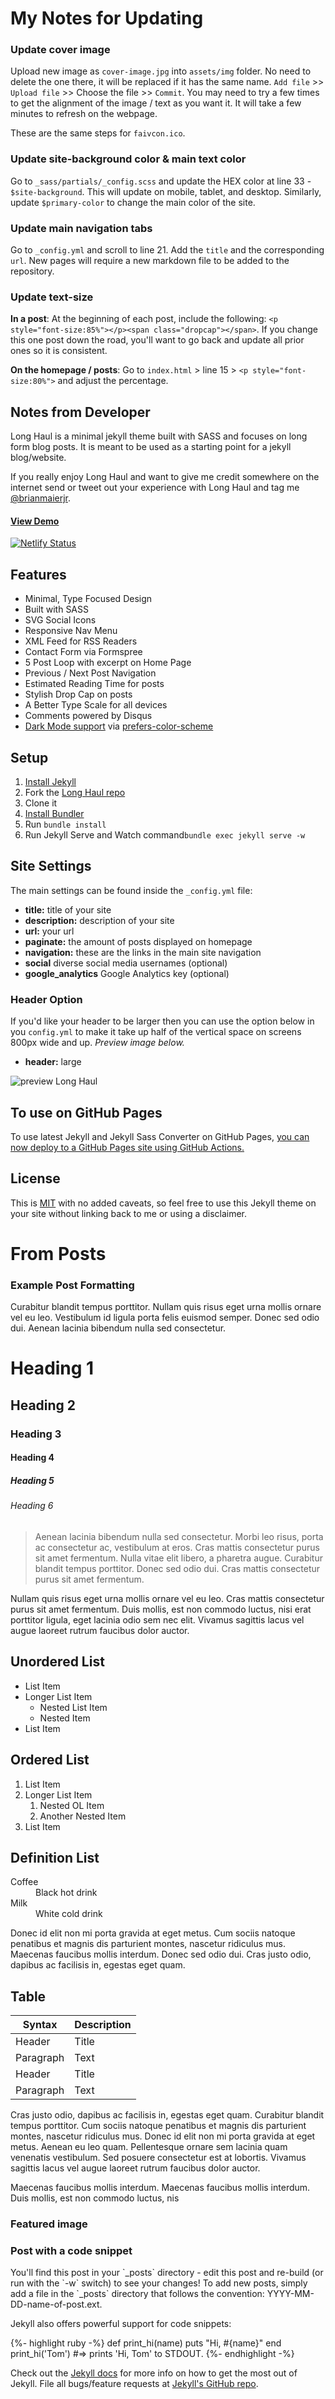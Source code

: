 # My Notes for Updating

### Update cover image

Upload new image as `cover-image.jpg` into `assets/img` folder. No need to delete the one there, it will be replaced if it has the same name. `Add file` >> `Upload file` >> Choose the file >> `Commit`. You may need to try a few times to get the alignment of the image / text as you want it. It will take a few minutes to refresh on the webpage.

These are the same steps for `faivcon.ico`.

### Update site-background color & main text color

Go to `_sass/partials/_config.scss` and update the HEX color at line 33 - `$site-background`. This will update on mobile, tablet, and desktop. Similarly, update `$primary-color` to change the main color of the site.

### Update main navigation tabs

Go to `_config.yml` and scroll to line 21. Add the `title` and the corresponding `url`. New pages will require a new markdown file to be added to the repository.

### Update text-size

**In a post**: At the beginning of each post, include the following: `<p style="font-size:85%"></p><span class="dropcap"></span>`. If you change this one post down the road, you'll want to go back and update all prior ones so it is consistent.

**On the homepage / posts**: Go to `index.html` > line 15 > `<p style="font-size:80%">` and adjust the percentage.


## Notes from Developer

Long Haul is a minimal jekyll theme built with SASS and focuses on long form blog posts. It is meant to be used as a starting point for a jekyll blog/website.

If you really enjoy Long Haul and want to give me credit somewhere on the internet send or tweet out your experience with Long Haul and tag me [@brianmaierjr](https://twitter.com/brianmaierjr).

#### [View Demo](http://brianmaierjr.com/long-haul)

[![Netlify Status](https://api.netlify.com/api/v1/badges/bd29f13b-3754-46d7-9a39-48db2e174b99/deploy-status)](https://app.netlify.com/sites/long-haul/deploys)

## Features

-   Minimal, Type Focused Design
-   Built with SASS
-   SVG Social Icons
-   Responsive Nav Menu
-   XML Feed for RSS Readers
-   Contact Form via Formspree
-   5 Post Loop with excerpt on Home Page
-   Previous / Next Post Navigation
-   Estimated Reading Time for posts
-   Stylish Drop Cap on posts
-   A Better Type Scale for all devices
-   Comments powered by Disqus
-   [Dark Mode support](https://github.com/brianmaierjr/long-haul/blob/master/preview-dark.png) via [prefers-color-scheme](https://developer.mozilla.org/en-US/docs/Web/CSS/@media/prefers-color-scheme)

## Setup

1. [Install Jekyll](http://jekyllrb.com)
2. Fork the [Long Haul repo](http://github.com/brianmaierjr/long-haul)
3. Clone it
4. [Install Bundler](http://bundler.io/)
5. Run `bundle install`
6. Run Jekyll Serve and Watch command`bundle exec jekyll serve -w`

## Site Settings

The main settings can be found inside the `_config.yml` file:

-   **title:** title of your site
-   **description:** description of your site
-   **url:** your url
-   **paginate:** the amount of posts displayed on homepage
-   **navigation:** these are the links in the main site navigation
-   **social** diverse social media usernames (optional)
-   **google_analytics** Google Analytics key (optional)

### Header Option

If you'd like your header to be larger then you can use the option below in you `config.yml` to make it take up half of the vertical space on screens 800px wide and up. _Preview image below._

-   **header:** large

![preview Long Haul](/preview-large.png)

## To use on GitHub Pages

To use latest Jekyll and Jekyll Sass Converter on GitHub Pages, <a href="https://github.blog/changelog/2022-07-27-github-pages-custom-github-actions-workflows-beta/">you can now deploy to a GitHub Pages site using GitHub Actions.</a>

## License

This is [MIT](LICENSE) with no added caveats, so feel free to use this Jekyll theme on your site without linking back to me or using a disclaimer.


# From Posts

### Example Post Formatting

<p class="intro"><span class="dropcap">C</span>urabitur blandit tempus porttitor. Nullam quis risus eget urna mollis ornare vel eu leo. Vestibulum id ligula porta felis euismod semper. Donec sed odio dui. Aenean lacinia bibendum nulla sed consectetur.</p>

# Heading 1

## Heading 2

### Heading 3

#### Heading 4

##### Heading 5

###### Heading 6

<blockquote>Aenean lacinia bibendum nulla sed consectetur. Morbi leo risus, porta ac consectetur ac, vestibulum at eros. Cras mattis consectetur purus sit amet fermentum. Nulla vitae elit libero, a pharetra augue. Curabitur blandit tempus porttitor. Donec sed odio dui. Cras mattis consectetur purus sit amet fermentum.</blockquote>

Nullam quis risus eget urna mollis ornare vel eu leo. Cras mattis consectetur purus sit amet fermentum. Duis mollis, est non commodo luctus, nisi erat porttitor ligula, eget lacinia odio sem nec elit. Vivamus sagittis lacus vel augue laoreet rutrum faucibus dolor auctor.

## Unordered List
* List Item
* Longer List Item
  * Nested List Item
  * Nested Item
* List Item

## Ordered List
1. List Item
2. Longer List Item
    1. Nested OL Item
    2. Another Nested Item
3. List Item

## Definition List
<dl>
  <dt>Coffee</dt>
  <dd>Black hot drink</dd>
  <dt>Milk</dt>
  <dd>White cold drink</dd>
</dl>

Donec id elit non mi porta gravida at eget metus. Cum sociis natoque penatibus et magnis dis parturient montes, nascetur ridiculus mus. Maecenas faucibus mollis interdum. Donec sed odio dui. Cras justo odio, dapibus ac facilisis in, egestas eget quam.

## Table

| Syntax      | Description |
| ----------- | ----------- |
| Header      | Title       |
| Paragraph   | Text        |
| Header      | Title       |
| Paragraph   | Text        |

Cras justo odio, dapibus ac facilisis in, egestas eget quam. Curabitur blandit tempus porttitor. Cum sociis natoque penatibus et magnis dis parturient montes, nascetur ridiculus mus. Donec id elit non mi porta gravida at eget metus. Aenean eu leo quam. Pellentesque ornare sem lacinia quam venenatis vestibulum. Sed posuere consectetur est at lobortis. Vivamus sagittis lacus vel augue laoreet rutrum faucibus dolor auctor.

Maecenas faucibus mollis interdum. Maecenas faucibus mollis interdum. Duis mollis, est non commodo luctus, nis


### Featured image

<!-- 
---
layout: post
title:  "Featured Image"
date:   2014-12-14
image: cover-image.jpg
---  
-->

### Post with a code snippet

<p class="intro"><span class="dropcap">Y</span>ou'll find this post in your `_posts` directory - edit this post and re-build (or run with the `-w` switch) to see your changes! To add new posts, simply add a file in the `_posts` directory that follows the convention: YYYY-MM-DD-name-of-post.ext.</p>

Jekyll also offers powerful support for code snippets:

{%- highlight ruby -%}
def print_hi(name)
  puts "Hi, #{name}"
end
print_hi('Tom')
#=> prints 'Hi, Tom' to STDOUT.
{%- endhighlight -%}

Check out the [Jekyll docs][jekyll] for more info on how to get the most out of Jekyll. File all bugs/feature requests at [Jekyll's GitHub repo][jekyll-gh].

[jekyll-gh]: https://github.com/mojombo/jekyll
[jekyll]:    http://jekyllrb.com
